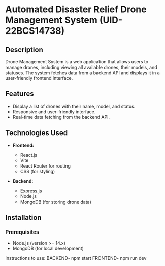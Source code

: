 # Automated Disaster Relief Drone Management System  (UID-22BCS14738)

## Description
Drone Management System is a web application that allows users to manage drones, including viewing all available drones, their models, and statuses. The system fetches data from a backend API and displays it in a user-friendly frontend interface.

## Features
- Display a list of drones with their name, model, and status.
- Responsive and user-friendly interface.
- Real-time data fetching from the backend API.

## Technologies Used
- **Frontend:**
  - React.js
  - Vite
  - React Router for routing
  - CSS (for styling)
  
- **Backend:**
  - Express.js
  - Node.js
  - MongoDB (for storing drone data)

## Installation

### Prerequisites
- Node.js (version >= 14.x)
- MongoDB (for local development)

Instructions to use: 
BACKEND- npm start
FRONTEND- npm run dev
